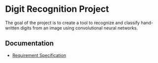 # Digit Recognition Project
The goal of the project is to create a tool to recognize and classify hand-written digits from an image using convolutional neural networks.

## Documentation
- [Requirement Specification](https://https://github.com/jooniku/digit_recognition_project/)
